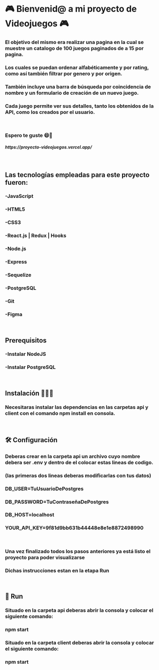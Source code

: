 <h1> 🎮 Bienvenid@ a mi proyecto de Videojuegos 🎮 </h1>
 <h3>El objetivo del mismo era realizar una pagina en la cual se muestre un catalogo de 100 juegos paginados de a 15 por pagina.</h3> <h3>Los cuales se puedan ordenar alfabéticamente y por rating, como así también filtrar por genero y por origen.</h3> <h3>También incluye una barra de búsqueda por coincidencia de nombre y un formulario de creación de un nuevo juego.</h3> <h3>Cada juego permite ver sus detalles, tanto los obtenidos de la API, como los creados por el usuario.</h3>
<br>
<h3>Espero te guste 😄🌟</h3>
<h5>https://proyecto-videojuegos.vercel.app/</h5>
<br>
<h2>Las tecnologías empleadas para este proyecto fueron:</h2>
<h3>-JavaScript</h3>
<h3>-HTML5</h3>
<h3>-CSS3</h3>
<h3>-React.js | Redux | Hooks</h3>
<h3>-Node.js</h3>
<h3>-Express</h3>
<h3>-Sequelize</h3>
<h3>-PostgreSQL</h3>
<h3>-Git</h3>
<h3>-Figma</h3>
<br>
<h2>Prerequisitos</h2>
<h3>-Instalar NodeJS</h3>
<h3>-Instalar PostgreSQL</h3>
<br>
<h2>Instalación 👨🏼‍💻</h2>
<h3>Necesitaras instalar las dependencias en las carpetas api y client con el comando npm install en consola.</h3>
<br>
<h2>🛠 Configuración</h2>
<h3>Deberas crear en la carpeta api un archivo cuyo nombre debera ser .env y dentro de el colocar estas lineas de codigo.</h3> 
<h3>(las primeras dos lineas deberas modificarlas con tus datos)</h3>
<h3>DB_USER=TuUsuarioDePostgres</h3>
<h3>DB_PASSWORD=TuContraseñaDePostgres</h3>
<h3>DB_HOST=localhost</h3>
<h3>YOUR_API_KEY=9f81d9bb631b44448e8e1e8872498990</h3>
<br>
<h3>Una vez finalizado todos los pasos anteriores ya está listo el proyecto para poder visualizarse</h3>
<h3>Dichas instrucciones estan en la etapa Run</h3>
<br>
<h2>🚀 Run </h2>
<h3>Situado en la carpeta api deberas abrir la consola y colocar el siguiente comando:</h3>
<h3>npm start</h3>
<h3>Situado en la carpeta client deberas abrir la consola y colocar el siguiente comando:</h3>
<h3>npm start</h3>
